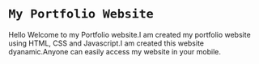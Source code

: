 # `My Portfolio Website`

Hello Welcome to my Portfolio website.I am created my portfolio website using HTML, CSS and Javascript.I am created this website dyanamic.Anyone can easily access my website in your mobile.

